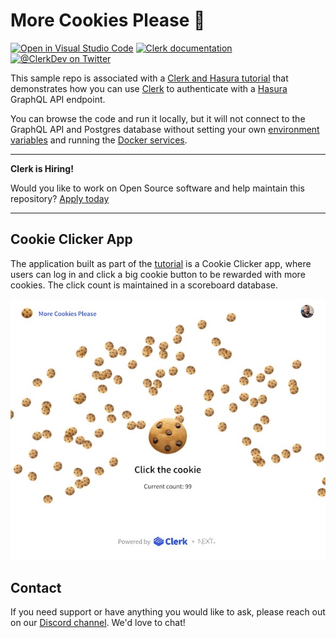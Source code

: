 # More Cookies Please 🍪

[![Open in Visual Studio Code](https://open.vscode.dev/badges/open-in-vscode.svg)](https://open.vscode.dev/clerkinc/more-cookies-please) [![Clerk documentation](https://img.shields.io/badge/documentation-clerk-green.svg)](https://docs.clerk.dev) [![@ClerkDev on Twitter](https://img.shields.io/twitter/follow/ClerkDev?style=social)](https://twitter.com/intent/follow?screen_name=ClerkDev)

This sample repo is associated with a [Clerk and Hasura tutorial](https://clerk.dev/tutorials/build-a-cookie-clicker-app-with-clerk-and-hasura) that demonstrates how you can use [Clerk](https://clerk.dev) to authenticate with a [Hasura](https://hasura.io/) GraphQL API endpoint.

You can browse the code and run it locally, but it will not connect to the GraphQL API and Postgres database without setting your own [environment variables](./env.local.sample) and running the [Docker services](./docker-compose.yml).

---

**Clerk is Hiring!**

Would you like to work on Open Source software and help maintain this repository? [Apply today](https://apply.workable.com/clerk-dev/)

---

## Cookie Clicker App

The application built as part of the [tutorial](https://clerk.dev/tutorials/build-a-cookie-clicker-app-with-clerk-and-hasura) is a Cookie Clicker app, where users can log in and click a big cookie button to be rewarded with more cookies. The click count is maintained in a scoreboard database.

![More Cookies Please cover image](./docs/cover.jpg)

## Contact

If you need support or have anything you would like to ask, please reach out on our [Discord channel](https://discord.com/invite/b5rXHjAg7A). We'd love to chat!
